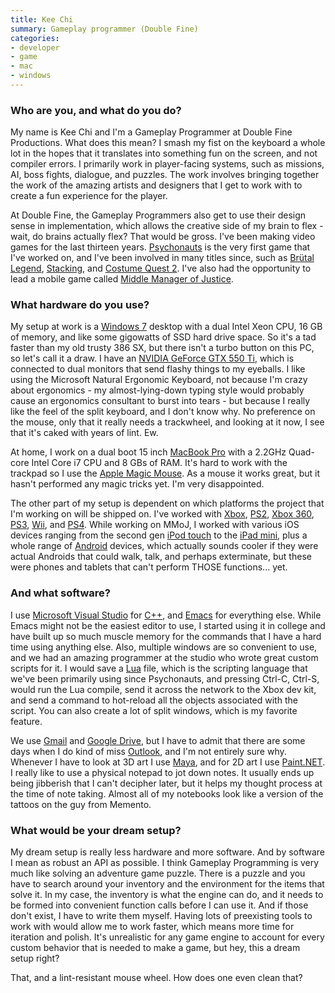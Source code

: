 ```yaml
---
title: Kee Chi
summary: Gameplay programmer (Double Fine)
categories:
- developer
- game
- mac
- windows
---
```


### Who are you, and what do you do?

My name is Kee Chi and I'm a Gameplay Programmer at Double Fine Productions. What does this mean? I smash my fist on the keyboard a whole lot in the hopes that it translates into something fun on the screen, and not compiler errors. I primarily work in player-facing systems, such as missions, AI, boss fights, dialogue, and puzzles. The work involves bringing together the work of the amazing artists and designers that I get to work with to create a fun experience for the player.

At Double Fine, the Gameplay Programmers also get to use their design sense in implementation, which allows the creative side of my brain to flex - wait, do brains actually flex? That would be gross. I've been making video games for the last thirteen years. [Psychonauts][] is the very first game that I've worked on, and I've been involved in many titles since, such as [Brütal Legend][brutal-legend], [Stacking][], and [Costume Quest 2][costume-quest-2]. I've also had the opportunity to lead a mobile game called [Middle Manager of Justice][middle-manager-of-justice].

### What hardware do you use?

My setup at work is a [Windows 7][windows-7] desktop with a dual Intel Xeon CPU, 16 GB of memory, and like some gigowatts of SSD hard drive space. So it's a tad faster than my old trusty 386 SX, but there isn't a turbo button on this PC, so let's call it a draw. I have an [NVIDIA GeForce GTX 550 Ti][geforce-gtx-550-ti], which is connected to dual monitors that send flashy things to my eyeballs. I like using the Microsoft Natural Ergonomic Keyboard, not because I'm crazy about ergonomics - my almost-lying-down typing style would probably cause an ergonomics consultant to burst into tears - but because I really like the feel of the split keyboard, and I don't know why. No preference on the mouse, only that it really needs a trackwheel, and looking at it now, I see that it's caked with years of lint. Ew.

At home, I work on a dual boot 15 inch [MacBook Pro][macbook-pro] with a 2.2GHz Quad-core Intel Core i7 CPU and 8 GBs of RAM. It's hard to work with the trackpad so I use the [Apple Magic Mouse][magic-mouse]. As a mouse it works great, but it hasn't performed any magic tricks yet. I'm very disappointed.

The other part of my setup is dependent on which platforms the project that I'm working on will be shipped on. I've worked with [Xbox][], [PS2][], [Xbox 360][xbox-360], [PS3][], [Wii][], and [PS4][]. While working on MMoJ, I worked with various iOS devices ranging from the second gen [iPod touch][ipod-touch] to the [iPad mini][ipad-mini], plus a whole range of [Android][] devices, which actually sounds cooler if they were actual Androids that could walk, talk, and perhaps exterminate, but these were phones and tablets that can't perform THOSE functions... yet.

### And what software?

I use [Microsoft Visual Studio][visual-studio] for [C++][c-plusplus], and [Emacs][] for everything else. While Emacs might not be the easiest editor to use, I started using it in college and have built up so much muscle memory for the commands that I have a hard time using anything else. Also, multiple windows are so convenient to use, and we had an amazing programmer at the studio who wrote great custom scripts for it. I would save a [Lua][] file, which is the scripting language that we've been primarily using since Psychonauts, and pressing Ctrl-C, Ctrl-S, would run the Lua compile, send it across the network to the Xbox dev kit, and send a command to hot-reload all the objects associated with the script. You can also create a lot of split windows, which is my favorite feature.

We use [Gmail][] and [Google Drive][google-drive], but I have to admit that there are some days when I do kind of miss [Outlook][], and I'm not entirely sure why. Whenever I have to look at 3D art I use [Maya][], and for 2D art I use [Paint.NET][]. I really like to use a physical notepad to jot down notes. It usually ends up being jibberish that I can't decipher later, but it helps my thought process at the time of note taking. Almost all of my notebooks look like a version of the tattoos on the guy from Memento.

### What would be your dream setup?

My dream setup is really less hardware and more software. And by software I mean as robust an API as possible. I think Gameplay Programming is very much like solving an adventure game puzzle. There is a puzzle and you have to search around your inventory and the environment for the items that solve it. In my case, the inventory is what the engine can do, and it needs to be formed into convenient function calls before I can use it. And if those don't exist, I have to write them myself. Having lots of preexisting tools to work with would allow me to work faster, which means more time for iteration and polish. It's unrealistic for any game engine to account for every custom behavior that is needed to make a game, but hey, this a dream setup right?

That, and a lint-resistant mouse wheel. How does one even clean that?

[android]: https://developers.google.com/android/?csw=1 "A mobile phone platform."
[brutal-legend]: https://en.wikipedia.org/wiki/Brutal_Legend "An action-adventure video game."
[c-plusplus]: https://en.wikipedia.org/wiki/C%2B%2B "A compiled programming language."
[costume-quest-2]: https://en.wikipedia.org/wiki/Costume_Quest_2 "A role-playing video game."
[emacs]: http://www.gnu.org/software/emacs/ "A free open-source text editor."
[geforce-gtx-550-ti]: https://www.nvidia.com/object/product-geforce-gtx-560ti-gtx-550ti-us.html "A video card."
[gmail]: https://mail.google.com/mail/ "Web-based email."
[google-drive]: https://drive.google.com/ "A cloud storage service."
[ipad-mini]: https://www.apple.com/ipad-mini/ "A 7.9 inch tablet device."
[ipod-touch]: https://www.apple.com/ipod-touch/ "It's like an iPhone, without the phone bit."
[lua]: http://www.lua.org/ "An interpreted scripting language."
[macbook-pro]: https://www.apple.com/macbook-pro/ "A laptop."
[magic-mouse]: https://www.apple.com/magicmouse/ "A multi-touch mouse."
[maya]: https://www.autodesk.com/products/maya/overview "3D animation software."
[middle-manager-of-justice]: https://en.wikipedia.org/wiki/Middle_Manager_of_Justice "A simulation video game."
[outlook]: https://products.office.com/en-us/outlook/email-and-calendar-software-microsoft-outlook "An email, calendar and contact software suite."
[paint.net]: https://www.getpaint.net/index.html "An image editor for Windows."
[ps2]: https://en.wikipedia.org/wiki/PS_2 "A gaming console."
[ps3]: http://us.playstation.com/PS3/ "A shiny gaming console from Sony."
[ps4]: http://us.playstation.com/ps4/index.htm "A shiny gaming console from Sony."
[psychonauts]: https://en.wikipedia.org/wiki/Psychonauts "A psychic platformer game."
[stacking]: https://en.wikipedia.org/wiki/Stacking_(video_game) "An adventure/puzzle video game."
[visual-studio]: http://www.visualstudio.com "A Windows development environment."
[wii]: https://www.nintendo.com/wii "A unique gaming console."
[windows-7]: https://en.wikipedia.org/wiki/Windows_7 "An operating system."
[xbox-360]: http://www.xbox.com:80/en-US/Xbox360 "A gaming console."
[xbox]: https://en.wikipedia.org/wiki/Xbox#Xbox "A video gaming console."

